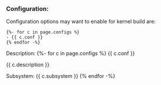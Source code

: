 ### Configuration:

Configuration options may want to enable for kernel build are:


```
{%- for c in page.configs %}
- {{ c.conf }}
{% endfor -%}
```

Description:
{%- for c in page.configs %}
{{ c.conf }}

{{ c.description }}

Subsystem: {{ c.subsystem }}
{% endfor -%}


